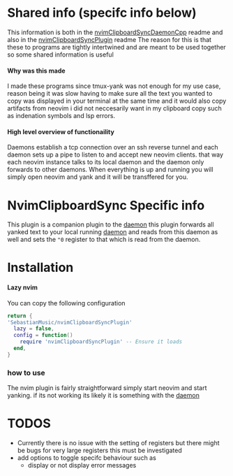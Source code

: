 # Shared info (specifc info below)
This information is both in the
[nvimClipboardSyncDaemonCpp](https://github.com/SebastianMusic/nvimClipboardSyncDaemonCpp)
readme and also in the
[nvimClipboardSyncPlugin](https://github.com/SebastianMusic/nvimClipboardSyncPlugin)
readme
The reason for this is that these to programs are tightly intertwined and are
meant to be used together so some shared information is useful
#### Why was this made
I made these programs since tmux-yank was not enough for my use case, reason
being it was slow having to make sure all the text you wanted to copy was
displayed in your terminal at the same time and it would also copy artifacts
from neovim i did not neccesarily want in my clipboard copy such as indenation
symbols and lsp errors.
#### High level overview of functionaility 
Daemons establish a tcp connection over an ssh reverse tunnel and each daemon
sets up a pipe to listen to and accept new neovim clients. that way each neovim
instance talks to its local daemon and the daemon only forwards to other
daemons.
When everything is up and running you will simply open neovim and yank and it
will be transffered for you.

# NvimClipboardSync Specific info
This plugin is a companion plugin to the [daemon](https://github.com/SebastianMusic/nvimClipboardSyncDaemonCpp) this plugin forwards all yanked text to your local running [daemon](https://github.com/SebastianMusic/nvimClipboardSyncDaemonCpp) and reads from this daemon as well and sets the `"0` register to that which is read from the daemon.
# Installation
#### Lazy nvim
You can copy the following configuration
```lua
return {
'SebastianMusic/nvimClipboardSyncPlugin'
  lazy = false,
  config = function()
    require 'nvimClipboardSyncPlugin' -- Ensure it loads
  end,
}
```
### how to use
The nvim plugin is fairly straightforward simply start neovim and start yanking.
if its not working its likely it is something with the [daemon](https://github.com/SebastianMusic/nvimClipboardSyncDaemonCpp)

# TODOS
- Currently there is no issue with the setting of registers but there might be
bugs for very large registers this must be investigated
- add options to toggle specifc behaviour such as 
    - display or not display error messages



